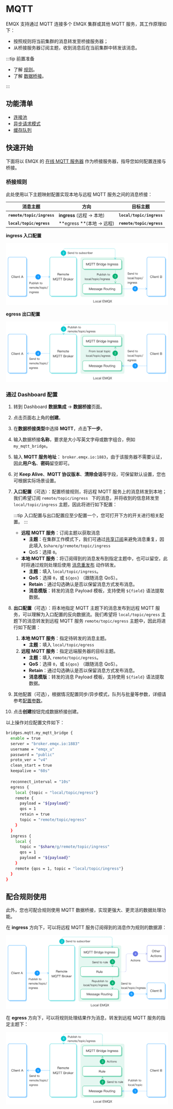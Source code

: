 # MQTT

EMQX 支持通过 MQTT 连接多个 EMQX 集群或其他 MQTT 服务，其工作原理如下：

- 按照规则将当前集群的消息转发至桥接服务器；
- 从桥接服务器订阅主题，收到消息后在当前集群中转发该消息。

:::tip 前置准备

- 了解 [规则](./rules.md)。
- 了解 [数据桥接](./data-bridges.md)。

:::

## 功能清单

- [连接池](./data-bridges.md#连接池)
- [异步请求模式](./data-bridges.md#异步请求模式)
- [缓存队列](./data-bridges.md#缓存队列)

## 快速开始

下面将以 EMQX 的 [在线 MQTT 服务器](https://www.emqx.com/zh/mqtt/public-mqtt5-broker) 作为桥接服务器，指导您如何配置连接与桥接。

### 桥接规则

此处使用以下主题映射配置实现本地与远程 MQTT 服务之间的消息桥接：

| 消息主题                   | 方向                       | 目标主题                  |
| -------------------------- | -------------------------- | ------------------------- |
| **`remote/topic/ingress`** | **ingress** (远程 -> 本地) | **`local/topic/ingress`** |
| **`local/topic/egress`**   | **egress **(本地 -> 远程)  | **`remote/topic/egress`** |

**ingress 入口配置**

![MQTT 数据桥接 igress 示意图](assets/bridge_mqtt_igress.png)

**egress 出口配置**

![MQTT 数据桥接 egress 示意图](assets/bridge_mqtt_egerss.png)

### 通过 Dashboard 配置

1. 转到 Dashboard **数据集成** -> **数据桥接**页面。

2. 点击页面右上角的**创建**。

3. 在**数据桥接类型**中选择 **MQTT**，点击**下一步**。

4. 输入数据桥接**名称**，要求是大小写英文字母或数字组合，例如  `my_mqtt_bridge`。

5. 输入 **MQTT 服务地址**： `broker.emqx.io:1883`，由于该服务器不需要认证，因此**用户名**、**密码**留空即可。

6. 对 **Keep Alive**、**MQTT 协议版本**、**清除会话**等字段，可保留默认设置，您也可根据实际场景设置。

7. **入口配置**（可选）：配置桥接规则，将远程 MQTT 服务上的消息转发到本地；我们希望订阅 `remote/topic/ingress ` 下的消息，并将收到的信息转发至 `local/topic/ingress` 主题，因此将进行如下配置：
   
   :::tip
   入口配置与出口配置应至少配置一个，您可打开下方的开关进行相关配置。
   :::
   
   - **远程 MQTT 服务**：订阅主题以获取消息
      - **主题**：在集群工作模式下，我们可通过[共享订阅](../mqtt/mqtt-shared-subscription.md)来避免消息重复，因此填入 `$share/g/remote/topic/ingress`
      - QoS：选择 `0`。
   - **本地 MQTT 服务**：将订阅得到的消息发布到指定主题中，也可以留空，此时将通过规则处理后使用 [消息重发布](./rules.md#消息重发布) 动作转发。
      - **主题**：填入 `local/topic/ingress`。
      - **QoS**：选择 `0`，或 `${qos}` （跟随消息 QoS）。
      - **Retain**：通过勾选确认是否以保留消息方式发布消息。
      - **消息模版**：转发的消息 Payload 模板，支持使用 `${field}` 语法提取数据。
   
8. **出口配置**（可选）：将本地指定 MQTT 主题下的消息发布到远程 MQTT 服务，可以理解为入口配置的反向数据流。我们希望将 `local/topic/egress` 主题下的消息转发到远程 MQTT 服务 `remote/topic/egress` 主题中，因此将进行如下配置：

   1. **本地 MQTT 服务**：指定待转发的消息主题。
      - **主题**：填入 `local/topic/egress` 
   2. **远程 MQTT 服务**：指定远端服务器的目标主题。
      - **主题**：填入 `remote/topic/egress`。
      - **QoS**：选择 `0`，或 `${qos}` （跟随消息 QoS）。
      - **Retain**：通过勾选确认是否以保留消息方式发布消息。
      - **消息模版**：转发的消息 Payload 模板，支持使用 `${field}` 语法提取数据。

9. 其他配置（可选），根据情况配置同步/异步模式，队列与批量等参数，详细请参考[配置参数](#配置参数)。

10. 点击**创建**按钮完成数据桥接创建。

以上操作对应配置文件如下：

```bash
bridges.mqtt.my_mqtt_bridge {
  enable = true
  server = "broker.emqx.io:1883"
  username = "emqx_u"
  password = "public"
  proto_ver = "v4"
  clean_start = true
  keepalive = "60s"

  reconnect_interval = "10s"
  egress {
    local {topic = "local/topic/egress"}
    remote {
      payload = "${payload}"
      qos = 1
      retain = true
      topic = "remote/topic/egress"
    }
  }
  ingress {
    local {
      topic = "$share/g/remote/topic/ingress"
      qos = 1
      payload = "${payload}"
    }
    remote {qos = 1, topic = "local/topic/ingress"}
  }
}
```

## 配合规则使用

此外，您也可配合规则使用 MQTT 数据桥接，实现更强大、更灵活的数据处理功能。

在 **ingress** 方向下，可以将远程 MQTT 服务订阅得到的消息作为规则的数据源：

![bridge_igress_rule_link](./assets/bridge_igress_rule_link.png)

在 **egress** 方向下，可以将规则处理结果作为消息，转发到远程 MQTT 服务的指定主题下：

![bridge_egress_rule](./assets/bridge_egress_rule.png)
